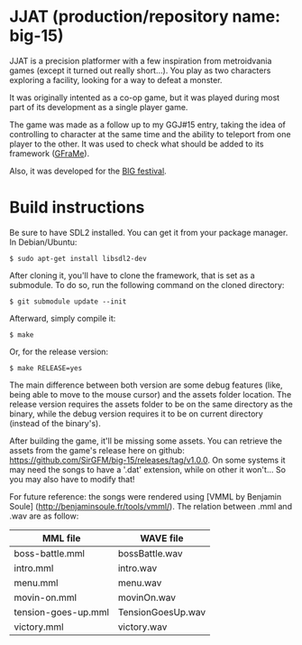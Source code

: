# JJAT (production/repository name: big-15)

JJAT is a precision platformer with a few inspiration from metroidvania games (except it turned out really short...). You play as two characters exploring a facility, looking for a way to defeat a monster.

It was originally intented as a co-op game, but it was played during most part of its development as a single player game.

The game was made as a follow up to my GGJ#15 entry, taking the idea of controlling to character at the same time and the ability to teleport from one player to the other. It was used to check what should be added to its framework ([GFraMe](https://github.com/SirGFM/GFraMe)).

Also, it was developed for the [BIG festival](http://www.bigfestival.com.br/lang/en?r=/).

# Build instructions

Be sure to have SDL2 installed. You can get it from your package manager. In Debian/Ubuntu:

```
$ sudo apt-get install libsdl2-dev
```

After cloning it, you'll have to clone the framework, that is set as a submodule. To do so, run the following command on the cloned directory:

```
$ git submodule update --init
```

Afterward, simply compile it:

```
$ make
```

Or, for the release version:

```
$ make RELEASE=yes
```

The main difference between both version are some debug features (like, being able to move to the mouse cursor) and the assets folder location. The release version requires the assets folder to be on the same directory as the binary, while the debug version requires it to be on current directory (instead of the binary's).

After building the game, it'll be missing some assets. You can retrieve the assets from the game's release here on github: https://github.com/SirGFM/big-15/releases/tag/v1.0.0. On some systems it may need the songs to have a '.dat' extension, while on other it won't... So you may also have to modify that!

For future reference: the songs were rendered using [VMML by Benjamin Soule] (http://benjaminsoule.fr/tools/vmml/).
The relation between .mml and .wav are as follow:

|MML file           | WAVE file       |
|-------------------|-----------------|
|boss-battle.mml    |bossBattle.wav   |
|intro.mml          |intro.wav        |
|menu.mml           |menu.wav         |
|movin-on.mml       |movinOn.wav      |
|tension-goes-up.mml|TensionGoesUp.wav|
|victory.mml        |victory.wav      |
